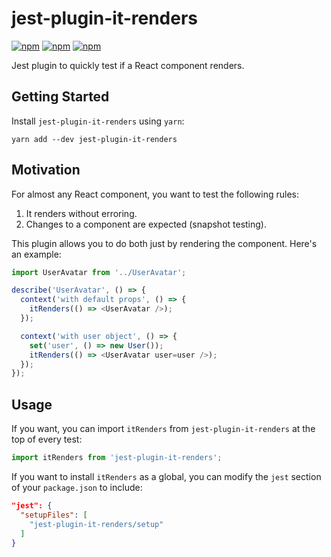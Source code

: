 # jest-plugin-it-renders

[![npm](https://img.shields.io/npm/v/jest-plugin-it-renders.svg)](https://www.npmjs.com/package/jest-plugin-it-renders)
[![npm](https://img.shields.io/npm/dt/jest-plugin-it-renders.svg)](https://www.npmjs.com/package/jest-plugin-it-renders)
[![npm](https://img.shields.io/npm/l/jest-plugin-it-renders.svg)](https://github.com/negativetwelve/jest-plugins/blob/master/LICENSE)

Jest plugin to quickly test if a React component renders.

## Getting Started

Install `jest-plugin-it-renders` using `yarn`:

```shell
yarn add --dev jest-plugin-it-renders
```

## Motivation

For almost any React component, you want to test the following rules:

1. It renders without erroring.
2. Changes to a component are expected (snapshot testing).

This plugin allows you to do both just by rendering the component. Here's an example:

```javascript
import UserAvatar from '../UserAvatar';

describe('UserAvatar', () => {
  context('with default props', () => {
    itRenders(() => <UserAvatar />);
  });

  context('with user object', () => {
    set('user', () => new User());
    itRenders(() => <UserAvatar user=user />);
  });
});
```

## Usage

If you want, you can import `itRenders` from `jest-plugin-it-renders` at the top of every test:

```javascript
import itRenders from 'jest-plugin-it-renders';
```

If you want to install `itRenders` as a global, you can modify the `jest` section of your `package.json` to include:

```json
"jest": {
  "setupFiles": [
    "jest-plugin-it-renders/setup"
  ]
}
```
